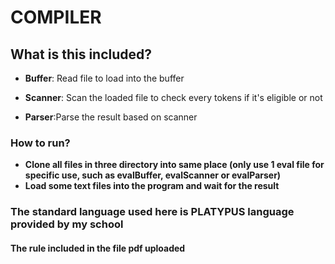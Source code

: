 # COMPILER 
## What is this included? 
+ **Buffer**: Read file to load into the buffer
 
+ **Scanner**: Scan the loaded file to check every tokens if it's eligible or not

+ **Parser**:Parse the result based on scanner


### How to run?
+ **Clone all files in three directory into same place (only use 1 eval file for specific use, such as evalBuffer, evalScanner or evalParser)**
+ **Load some text files into the program and wait for the result**

### The standard language used here is PLATYPUS language provided by my school
#### The rule included in the file pdf uploaded
